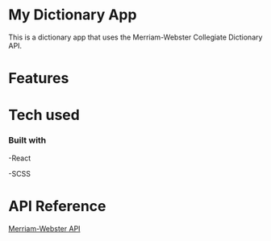 # My Dictionary App 


This is a dictionary app that uses the Merriam-Webster Collegiate Dictionary API. 

# Features


# Tech used

### Built with 


-React

-SCSS

# API Reference

[Merriam-Webster API](https://dictionaryapi.com/products/json#sec-2.meta)